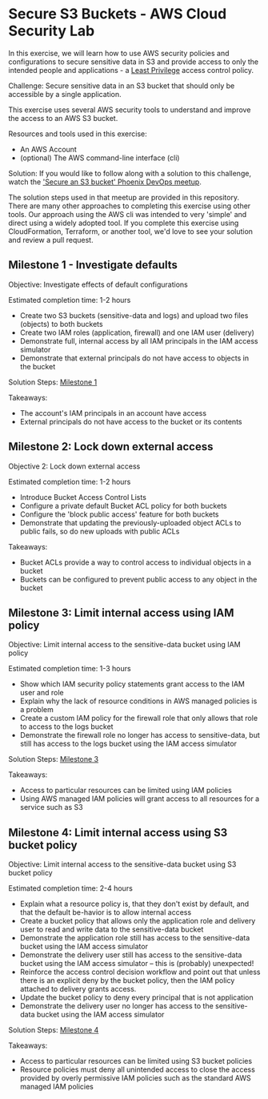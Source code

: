 
# Secure S3 Buckets - AWS Cloud Security Lab



In this exercise, we will learn how to use AWS security policies and configurations to secure sensitive data in S3 
and provide access to only the intended people and applications - a 
[Least Privilege](https://en.wikipedia.org/wiki/Principle_of_least_privilege) access control policy.

Challenge: Secure sensitive data in an S3 bucket that should only be accessible by a single application.

This exercise uses several AWS security tools to understand and improve the access to an AWS S3 bucket.

Resources and tools used in this exercise:
 
* An AWS Account
* (optional) The AWS command-line interface (cli)

Solution: If you would like to follow along with a solution to this challenge, watch the
['Secure an S3 bucket' Phoenix DevOps meetup](https://youtu.be/WIZPSuSoQq4).  

The solution steps used in that meetup are provided in this repository.
There are many other approaches to completing this exercise using other tools.  Our approach using the AWS cli was
intended to very 'simple' and direct using a widely adopted tool. If you complete this exercise using
CloudFormation, Terraform, or another tool, we'd love to see your solution and review a pull request.
  
## Milestone 1 - Investigate defaults
 
Objective: Investigate effects of default configurations

Estimated completion time: 1-2 hours

* Create two S3 buckets (sensitive-data and logs) and upload two files (objects) to both buckets
* Create two IAM roles (application, firewall) and one IAM user (delivery)
* Demonstrate full, internal access by all IAM principals in the IAM access simulator
* Demonstrate that external principals do not have access to objects in the bucket

Solution Steps: [Milestone 1](steps-milestone-1.md)

Takeaways:

* The account's IAM principals in an account have access 
* External principals do not have access to the bucket or its contents

## Milestone 2: Lock down external access

Objective 2: Lock down external access

Estimated completion time: 1-2 hours

* Introduce Bucket Access Control Lists
* Configure a private default Bucket ACL policy for both buckets
* Configure the 'block public access' feature for both buckets
* Demonstrate that updating the previously-uploaded object ACLs to public fails, so do new uploads with public ACLs

Takeaways:
* Bucket ACLs provide a way to control access to individual objects in a bucket
* Buckets can be configured to prevent public access to any object in the bucket

## Milestone 3: Limit internal access using IAM policy 

Objective: Limit internal access to the sensitive-data bucket using IAM policy

Estimated completion time: 1-3 hours

* Show which IAM security policy statements grant access to the IAM user and role 
* Explain why the lack of resource conditions in AWS managed policies is a problem
* Create a custom IAM policy for the firewall role that only allows that role to access to the logs bucket
* Demonstrate the firewall role no longer has access to sensitive-data, but still has access to the logs bucket using the IAM access simulator

Solution Steps: [Milestone 3](steps-milestone-3.md)

Takeaways:
* Access to particular resources can be limited using IAM policies
* Using AWS managed IAM policies will grant access to all resources for a service such as S3

## Milestone 4: Limit internal access using S3 bucket policy

Objective: Limit internal access to the sensitive-data bucket using S3 bucket policy

Estimated completion time: 2-4 hours

* Explain what a resource policy is, that they don't exist by default, and that the default be-havior is to allow internal access
* Create a bucket policy that allows only the application role and delivery user to read and write data to the sensitive-data bucket
* Demonstrate the application role still has access to the sensitive-data bucket using the IAM access simulator
* Demonstrate the delivery user still has access to the sensitive-data bucket using the IAM access simulator – this is (probably) unexpected!
* Reinforce the access control decision workflow and point out that unless there is an explicit deny by the bucket policy, then the IAM policy attached to delivery grants access.
* Update the bucket policy to deny every principal that is not application
* Demonstrate the delivery user no longer has access to the sensitive-data bucket using the IAM access simulator 

Solution Steps: [Milestone 4](steps-milestone-4.md)

Takeaways:
* Access to particular resources can be limited using S3 bucket policies
* Resource policies must deny all unintended access to close the access provided by overly permissive IAM policies such as the standard AWS managed IAM policies
